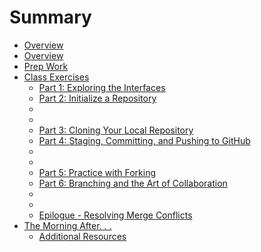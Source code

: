 # Summary

* [Overview](README.md)
* [Overview](overview.md)
* [Prep Work](prep_work.md)
* [Class Exercises](class_exercises/README.md)
   * [Part 1: Exploring the Interfaces](class_exercises/part_1_exploring_the_interfaces.md)
   * [Part 2: Initialize a Repository](class_exercises/part_2_initialize_a_repository.md)
   * [](class_exercises/.md)
   * [](class_exercises/.4.md)
   * [Part 3:  Cloning Your Local Repository](class_exercises/part_3_cloning_your_local_repository.md)
   * [Part 4: Staging, Committing, and Pushing to GitHub](class_exercises/part_4_staging,_committing,_and_pushing_to_github.md)
   * [](class_exercises/.7.md)
   * [](class_exercises/.8.md)
   * [Part 5:  Practice with Forking](class_exercises/part_5_practice_with_forking.md)
   * [Part 6: Branching and the Art of Collaboration](class_exercises/part_6_branching_and_the_art_of_collaboration.md)
   * [](class_exercises/.11.md)
   * [](class_exercises/.12.md)
   * [Epilogue - Resolving Merge Conflicts](class_exercises/epilogue_-_resolving_merge_conflicts.md)
* [The Morning After. . .](the_morning_after/README.md)
   * [Additional Resources](the_morning_after/additional_resources.md)

